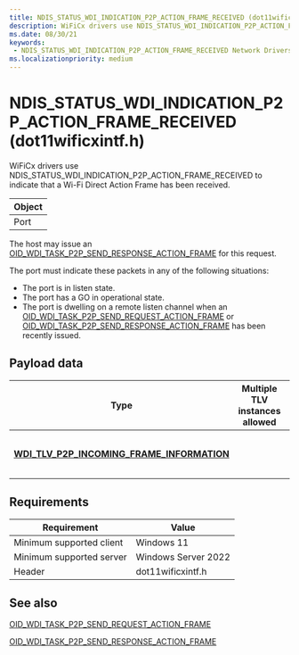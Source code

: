```yaml
---
title: NDIS_STATUS_WDI_INDICATION_P2P_ACTION_FRAME_RECEIVED (dot11wificxintf.h)
description: WiFiCx drivers use NDIS_STATUS_WDI_INDICATION_P2P_ACTION_FRAME_RECEIVED to indicate that a Wi-Fi Direct Action Frame has been received.
ms.date: 08/30/21
keywords:
 - NDIS_STATUS_WDI_INDICATION_P2P_ACTION_FRAME_RECEIVED Network Drivers Starting with Windows Vista
ms.localizationpriority: medium
---
```


# NDIS\_STATUS\_WDI\_INDICATION\_P2P\_ACTION\_FRAME\_RECEIVED (dot11wificxintf.h)


WiFiCx drivers use NDIS\_STATUS\_WDI\_INDICATION\_P2P\_ACTION\_FRAME\_RECEIVED to indicate that a Wi-Fi Direct Action Frame has been received.

| Object |
|--------|
| Port   |

 

The host may issue an [OID\_WDI\_TASK\_P2P\_SEND\_RESPONSE\_ACTION\_FRAME](oid-wdi-task-p2p-send-response-action-frame.md) for this request.

The port must indicate these packets in any of the following situations:

-   The port is in listen state.
-   The port has a GO in operational state.
-   The port is dwelling on a remote listen channel when an [OID\_WDI\_TASK\_P2P\_SEND\_REQUEST\_ACTION\_FRAME](oid-wdi-task-p2p-send-request-action-frame.md) or [OID\_WDI\_TASK\_P2P\_SEND\_RESPONSE\_ACTION\_FRAME](oid-wdi-task-p2p-send-response-action-frame.md) has been recently issued.

## Payload data


| Type                                                                                               | Multiple TLV instances allowed | Optional | Description                                                                                                                                                                                                                    |
|----------------------------------------------------------------------------------------------------|--------------------------------|----------|--------------------------------------------------------------------------------------------------------------------------------------------------------------------------------------------------------------------------------|
| [**WDI\_TLV\_P2P\_INCOMING\_FRAME\_INFORMATION**](./wdi-tlv-p2p-incoming-frame-information.md) |                                |          | The incoming Wi-Fi Direct Action Frame information. This information is forwarded back to the port when the host issues [OID\_WDI\_TASK\_P2P\_SEND\_RESPONSE\_ACTION\_FRAME](oid-wdi-task-p2p-send-response-action-frame.md). |

 

## Requirements

|Requirement|Value|
|--- |--- |
|Minimum supported client|Windows 11|
|Minimum supported server|Windows Server 2022|
|Header|dot11wificxintf.h|

## See also


[OID\_WDI\_TASK\_P2P\_SEND\_REQUEST\_ACTION\_FRAME](oid-wdi-task-p2p-send-request-action-frame.md)

[OID\_WDI\_TASK\_P2P\_SEND\_RESPONSE\_ACTION\_FRAME](oid-wdi-task-p2p-send-response-action-frame.md)

 

